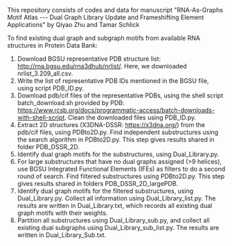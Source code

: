 This repository consists of codes and data for manuscript "RNA-As-Graphs Motif Atlas --- Dual Graph Library Update and Frameshifting Element Applications" by Qiyao Zhu and Tamar Schlick

To find existing dual graph and subgraph motifs from available RNA structures in Protein Data Bank:
1. Download BGSU representative PDB structure list: http://rna.bgsu.edu/rna3dhub/nrlist/. Here, we downloaded nrlist_3.209_all.csv.
2. Write the list of representative PDB IDs mentioned in the BGSU file, using script PDB_ID.py.
3. Download pdb/cif files of the representative PDBs, using the shell script batch_download.sh provided by PDB: https://www.rcsb.org/docs/programmatic-access/batch-downloads-with-shell-script. Clean the downloaded files using PDB_ID.py.
4. Extract 2D structures (X3DNA-DSSR: https://x3dna.org/) from the pdb/cif files, using PDBto2D.py. Find independent substructures using the search algorithm in PDBto2D.py. This step gives results shared in folder PDB_DSSR_2D.
5. Identify dual graph motifs for the substructures, using Dual_Library.py.
6. For large substructures that have no dual graphs assigned (>9 helices), use BGSU Integrated Functional Elements (IFEs) as filters to do a second round of search. Find filtered substructures using PDBto2D.py. This step gives results shared in folders PDB_DSSR_2D_largePDB.
7. Identify dual graph motifs for the filtered substructures, using Dual_Library.py. Collect all information using Dual_Library_list.py. The results are written in Dual_Library.txt, which records all existing dual graph motifs with their weights.
8. Partition all substructures using Dual_Library_sub.py, and collect all existing dual subgraphs using Dual_Library_sub_list.py. The results are written in Dual_Library_Sub.txt.
